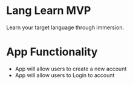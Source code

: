 # Lang Learn MVP

Learn your target language through immersion.

# App Functionality

* App will allow users to create a new account
* App will allow users to Login to account


